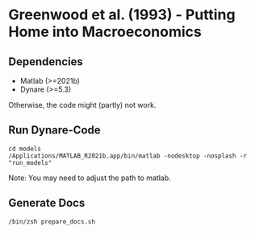 # Greenwood et al. (1993) - Putting Home into Macroeconomics

## Dependencies
- Matlab (>=2021b)
- Dynare (>=5.3)

Otherwise, the code might (partly) not work.

## Run Dynare-Code
```shell
cd models
/Applications/MATLAB_R2021b.app/bin/matlab -nodesktop -nosplash -r "run_models"
```
Note: You may need to adjust the path to matlab.

## Generate Docs
```shell
/bin/zsh prepare_docs.sh
```

